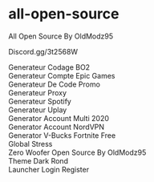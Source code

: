 # all-open-source
All Open Source By OldModz95


Discord.gg/3t2568W




Generateur Codage BO2<br>
Generateur Compte Epic Games<br>
Generateur De Code Promo<br>
Generateur Proxy<br>
Generateur Spotify<br>
Generateur Uplay<br>
Generator Account Multi 2020<br>
Generator Account NordVPN<br>
Generator V-Bucks Fortnite Free<br>
Global Stress<br>
Zero Woofer Open Source By OldModz95<br>
Theme Dark Rond<br>
Launcher Login Register
